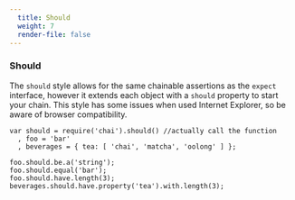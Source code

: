 ```yaml
---
  title: Should
  weight: 7
  render-file: false
---
```


### Should

The `should` style allows for the same chainable assertions as the
`expect` interface, however it extends each object with a `should`
property to start your chain. This style has some issues when used Internet
Explorer, so be aware of browser compatibility. 

    var should = require('chai').should() //actually call the function
      , foo = 'bar'
      , beverages = { tea: [ 'chai', 'matcha', 'oolong' ] };

    foo.should.be.a('string');
    foo.should.equal('bar');
    foo.should.have.length(3);
    beverages.should.have.property('tea').with.length(3);
